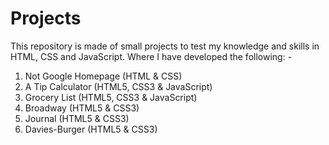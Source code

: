 # Projects
This repository is made of small projects to test my knowledge and skills in HTML, CSS and JavaScript.
Where I have developed the following: -

1. Not Google Homepage (HTML & CSS)
2. A Tip Calculator (HTML5, CSS3 & JavaScript)
3. Grocery List (HTML5, CSS3 & JavaScript)
4. Broadway (HTML5 & CSS3)
5. Journal (HTML5 & CSS3)
6. Davies-Burger (HTML5 & CSS3)
